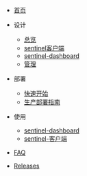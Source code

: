 - [首页](zh/README)

- 设计
  - [总览](zh/design/overview)
  - [sentinel客户端](zh/design/sentinel-client)
  - [sentinel-dashboard](zh/design/sentinel-dashboard)
  - [管理](zh/design/management)

- 部署
  - [快速开始](zh/deployment/quick-start)
  - [生产部署指南](zh/deployment/production-deployment-guide)

- 使用
  - [sentinel-dashboard](zh/usage/sentinel-dashboard)
  - [sentinel-客户端](zh/usage/sentinel-client)

- [FAQ](zh/faq.md)

- [Releases](https://github.com/Anilople/Sentinel/releases)